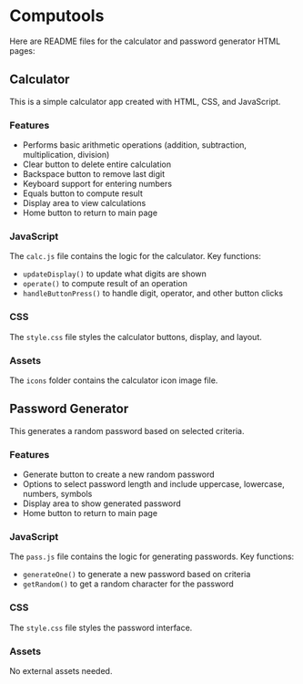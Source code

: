 # Computools

Here are README files for the calculator and password generator HTML pages:

## Calculator

This is a simple calculator app created with HTML, CSS, and JavaScript.

### Features

- Performs basic arithmetic operations (addition, subtraction, multiplication, division)
- Clear button to delete entire calculation
- Backspace button to remove last digit
- Keyboard support for entering numbers
- Equals button to compute result
- Display area to view calculations
- Home button to return to main page

### JavaScript

The `calc.js` file contains the logic for the calculator. Key functions:

- `updateDisplay()` to update what digits are shown
- `operate()` to compute result of an operation
- `handleButtonPress()` to handle digit, operator, and other button clicks

### CSS 

The `style.css` file styles the calculator buttons, display, and layout.

### Assets

The `icons` folder contains the calculator icon image file.

## Password Generator

This generates a random password based on selected criteria.

### Features

- Generate button to create a new random password
- Options to select password length and include uppercase, lowercase, numbers, symbols
- Display area to show generated password
- Home button to return to main page  

### JavaScript

The `pass.js` file contains the logic for generating passwords. Key functions:

- `generateOne()` to generate a new password based on criteria
- `getRandom()` to get a random character for the password

### CSS

The `style.css` file styles the password interface.

### Assets

No external assets needed.
